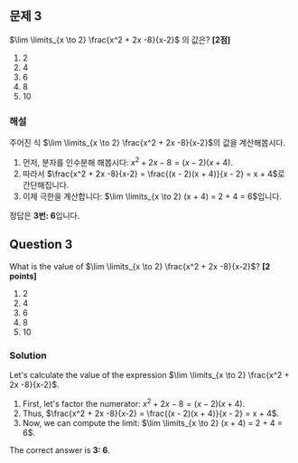 ## 문제 3
$\lim \limits_{x \to 2} \frac{x^2 + 2x -8}{x-2}$ 의 값은? **[2점]**

1. 2  
2. 4  
3. 6  
4. 8  
5. 10  

### 해설  
주어진 식 $\lim \limits_{x \to 2} \frac{x^2 + 2x -8}{x-2}$의 값을 계산해봅시다.

1. 먼저, 분자를 인수분해 해봅시다: $x^2 + 2x - 8 = (x - 2)(x + 4)$.
2. 따라서 $\frac{x^2 + 2x -8}{x-2} = \frac{(x - 2)(x + 4)}{x - 2} = x + 4$로 간단해집니다.
3. 이제 극한을 계산합니다: $\lim \limits_{x \to 2} (x + 4) = 2 + 4 = 6$입니다.

정답은 **3번: 6**입니다.

## Question 3 
What is the value of $\lim \limits_{x \to 2} \frac{x^2 + 2x -8}{x-2}$? **[2 points]**

1. 2  
2. 4  
3. 6  
4. 8  
5. 10  

### Solution  
Let's calculate the value of the expression $\lim \limits_{x \to 2} \frac{x^2 + 2x -8}{x-2}$.

1. First, let's factor the numerator: $x^2 + 2x - 8 = (x - 2)(x + 4)$.
2. Thus, $\frac{x^2 + 2x -8}{x-2} = \frac{(x - 2)(x + 4)}{x - 2} = x + 4$.
3. Now, we can compute the limit: $\lim \limits_{x \to 2} (x + 4) = 2 + 4 = 6$.

The correct answer is **3: 6**.
